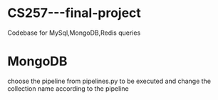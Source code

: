 # CS257---final-project
Codebase for MySql,MongoDB,Redis queries 
# MongoDB
choose the pipeline from pipelines.py to be executed and change the collection name according to the pipeline 
